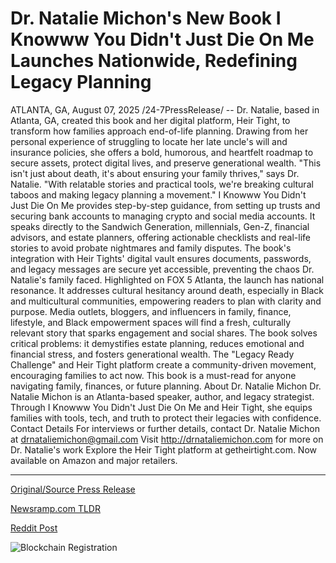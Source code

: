 # Dr. Natalie Michon's New Book I Knowww You Didn't Just Die On Me Launches Nationwide, Redefining Legacy Planning

ATLANTA, GA, August 07, 2025 /24-7PressRelease/ -- Dr. Natalie, based in Atlanta, GA, created this book and her digital platform, Heir Tight, to transform how families approach end-of-life planning. Drawing from her personal experience of struggling to locate her late uncle's will and insurance policies, she offers a bold, humorous, and heartfelt roadmap to secure assets, protect digital lives, and preserve generational wealth. "This isn't just about death, it's about ensuring your family thrives," says Dr. Natalie. "With relatable stories and practical tools, we're breaking cultural taboos and making legacy planning a movement."  I Knowww You Didn't Just Die On Me provides step-by-step guidance, from setting up trusts and securing bank accounts to managing crypto and social media accounts. It speaks directly to the Sandwich Generation, millennials, Gen-Z, financial advisors, and estate planners, offering actionable checklists and real-life stories to avoid probate nightmares and family disputes. The book's integration with Heir Tights' digital vault ensures documents, passwords, and legacy messages are secure yet accessible, preventing the chaos Dr. Natalie's family faced.   Highlighted on FOX 5 Atlanta, the launch has national resonance. It addresses cultural hesitancy around death, especially in Black and multicultural communities, empowering readers to plan with clarity and purpose. Media outlets, bloggers, and influencers in family, finance, lifestyle, and Black empowerment spaces will find a fresh, culturally relevant story that sparks engagement and social shares.  The book solves critical problems: it demystifies estate planning, reduces emotional and financial stress, and fosters generational wealth. The "Legacy Ready Challenge" and Heir Tight platform create a community-driven movement, encouraging families to act now. This book is a must-read for anyone navigating family, finances, or future planning.   About Dr. Natalie Michon  Dr. Natalie Michon is an Atlanta-based speaker, author, and legacy strategist. Through I Knowww You Didn't Just Die On Me and Heir Tight, she equips families with tools, tech, and truth to protect their legacies with confidence.  Contact Details  For interviews or further details, contact Dr. Natalie Michon at drnataliemichon@gmail.com Visit http://drnataliemichon.com for more on Dr. Natalie's work  Explore the Heir Tight platform at getheirtight.com.  Now available on Amazon and major retailers. 

---

[Original/Source Press Release](https://www.24-7pressrelease.com/press-release/525651/dr-natalie-michons-new-book-i-knowww-you-didnt-just-die-on-me-launches-nationwide-redefining-legacy-planning)
                    

[Newsramp.com TLDR](https://newsramp.com/curated-news/dr-natalie-michon-transforms-end-of-life-planning-with-heir-tight/138aad13d1a958b751f29d3cea1ebf98) 

 



[Reddit Post](https://www.reddit.com/r/BookNews/comments/1mjthgk/dr_natalie_michon_transforms_endoflife_planning/) 



![Blockchain Registration](https://cdn.newsramp.app/24-7PressRelease/qrcode/258/7/lushYYa8.webp)